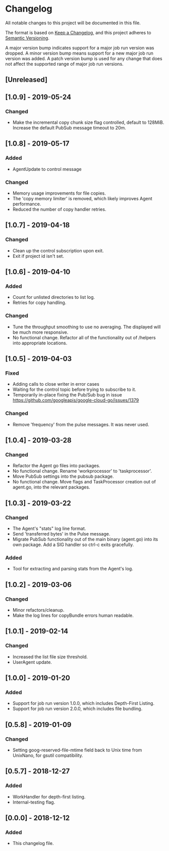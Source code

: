 # Changelog
All notable changes to this project will be documented in this file.

The format is based on [Keep a Changelog](https://keepachangelog.com/en/1.0.0/),
and this project adheres to [Semantic Versioning](https://semver.org/spec/v2.0.0.html).

A major version bump indicates support for a major job run version was dropped.
A minor version bump means support for a new major job run version was added.
A patch version bump is used for any change that does not affect the supported range of
major job run versions.

## [Unreleased]

## [1.0.9] - 2019-05-24
### Changed
- Make the incremental copy chunk size flag controlled, default to 128MiB.
  Increase the default PubSub message timeout to 20m.

## [1.0.8] - 2019-05-17
### Added
- AgentUpdate to control message
### Changed
- Memory usage improvements for file copies.
- The 'copy memory limiter' is removed, which likely improves Agent performance.
- Reduced the number of copy handler retries.

## [1.0.7] - 2019-04-18
### Changed
- Clean up the control subscription upon exit.
- Exit if project id isn't set.

## [1.0.6] - 2019-04-10
### Added
- Count for unlisted directories to list log.
- Retries for copy handling.
### Changed
- Tune the throughput smoothing to use no averaging. The displayed will be much
  more responsive.
- No functional change. Refactor all of the functionality out of /helpers into
  appropriate locations.

## [1.0.5] - 2019-04-03
### Fixed
- Adding calls to close writer in error cases
- Waiting for the control topic before trying to subscribe to it.
- Temporarily in-place fixing the Pub/Sub bug in issue https://github.com/googleapis/google-cloud-go/issues/1379
### Changed
- Remove 'frequency' from the pulse messages. It was never used.

## [1.0.4] - 2019-03-28
### Changed
- Refactor the Agent go files into packages.
- No functional change. Rename 'workprocessor' to 'taskprocessor'.
- Move PubSub settings into the pubsub package.
- No functional change. Move flags and TaskProcessor creation out of agent.go, into the relevant packages.

## [1.0.3] - 2019-03-22
### Changed
- The Agent's "stats" log line format.
- Send 'transferred bytes' in the Pulse message.
- Migrate PubSub functionality out of the main binary (agent.go) into its own package. Add a SIG handler so ctrl-c exits gracefully.
### Added
- Tool for extracting and parsing stats from the Agent's log.

## [1.0.2] - 2019-03-06
### Changed
- Minor refactors/cleanup.
- Make the log lines for copyBundle errors human readable.

## [1.0.1] - 2019-02-14
### Changed
- Increased the list file size threshold.
- UserAgent update.

## [1.0.0] - 2019-01-20
### Added
- Support for job run version 1.0.0, which includes Depth-First Listing.
- Support for job run version 2.0.0, which includes file bundling.

## [0.5.8] - 2019-01-09
### Changed
- Setting goog-reserved-file-mtime field back to Unix time from UnixNano, for
  gsutil compatibility.

## [0.5.7] - 2018-12-27
### Added
- WorkHandler for depth-first listing.
- Internal-testing flag.

## [0.0.0] - 2018-12-12
### Added
- This changelog file.
